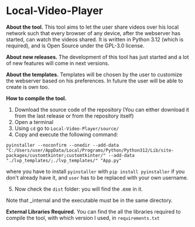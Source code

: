 # Local-Video-Player
**About the tool.** This tool aims to let the user share videos over his local network such that every browser of any device, after the webserver has started, can watch the videos shared. 
It is written in Python 3.12 (which is required), and is Open Source under the GPL-3.0 license.

**About new releases.** The development of this tool has just started and a lot of new features will come in next versions.

**About the templates.** Templates will be chosen by the user to customize the webserver based on his preferences. In future the user will be able to create is own too.

**How to compile the tool.**
1. Download the source code of the repository (You can either download it from the last release or from the repository itself)
2. Open a terminal
3. Using `cd` go to `Local-Video-Player/source/` 
4. Copy and execute the following command: 
```
pyinstaller --noconfirm --onedir --add-data "C:/Users/user/AppData/Local/Programs/Python/Python312/Lib/site-packages/customtkinter;customtkinter/" --add-data "./lvp_templates/;./lvp_templates/" "App.py"
```
where you have to install `pyinstaller` with `pip install pyinstaller` if you don't already have it, and `user` has to be replaced with your own username.

5. Now check the `dist` folder: you will find the .exe in it.

Note that _internal and the executable must be in the same directory.

**External Libraries Required.**
You can find the all the libraries required to compile the tool, with which version I used, in `requirements.txt`
